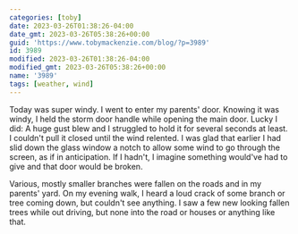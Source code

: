 ```yaml
---
categories: [toby]
date: 2023-03-26T01:38:26-04:00
date_gmt: 2023-03-26T05:38:26+00:00
guid: 'https://www.tobymackenzie.com/blog/?p=3989'
id: 3989
modified: 2023-03-26T01:38:26-04:00
modified_gmt: 2023-03-26T05:38:26+00:00
name: '3989'
tags: [weather, wind]
---
```


Today was super windy.  I went to enter my parents' door.  Knowing it was windy, I held the storm door handle while opening the main door.<!--more-->  Lucky I did:  A huge gust blew and I struggled to hold it for several seconds at least.  I couldn't pull it closed until the wind relented.  I was glad that earlier I had slid down the glass window a notch to allow some wind to go through the screen, as if in anticipation.  If I hadn't, I imagine something would've had to give and that door would be broken.

Various, mostly smaller branches were fallen on the roads and in my parents' yard.  On my evening walk, I heard a loud crack of some branch or tree coming down, but couldn't see anything.  I saw a few new looking fallen trees while out driving, but none into the road or houses or anything like that.
